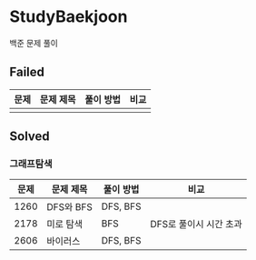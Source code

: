 # StudyBaekjoon
백준 문제 풀이

## Failed
|문제|문제 제목|풀이 방법|비교|
|---|---|---|---|
|||||


## Solved
### 그래프탐색

|문제|문제 제목|풀이 방법|비교|
|---|---|---|---|
|1260|DFS와 BFS|DFS, BFS||
|2178|미로 탐색|BFS|DFS로 풀이시 시간 초과|
|2606|바이러스|DFS, BFS||

